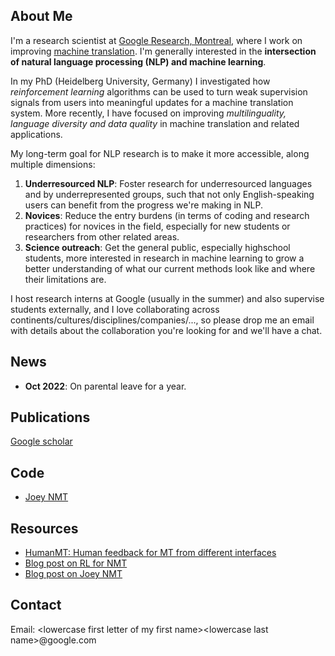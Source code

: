 ## About Me
I'm a research scientist at [Google Research, Montreal](https://research.google/locations/montreal/), where I work on improving [machine translation](https://research.google/research-areas/machine-translation/). I'm generally interested in the **intersection of natural language processing (NLP) and machine learning**.

In my PhD (Heidelberg University, Germany) I investigated how *reinforcement learning* algorithms can be used to turn weak supervision signals from users into meaningful updates for a machine translation system.
More recently, I have focused on improving *multilinguality, language diversity and data quality* in machine translation and related applications.

My long-term goal for NLP research is to make it more accessible, along multiple dimensions: 
1. **Underresourced NLP**: Foster research for underresourced languages and by underrepresented groups, such that not only English-speaking users can benefit from the progress we're making in NLP. 
2. **Novices**: Reduce the entry burdens (in terms of coding and research practices)  for novices in the field, especially for new students or researchers from other related areas.
3. **Science outreach**: Get the general public, especially highschool students, more interested in research in machine learning to grow a better understanding of what our current methods look like and where their limitations are.

I host research interns at Google (usually in the summer) and also supervise students externally, and I love collaborating across continents/cultures/disciplines/companies/..., so please drop me an email with details about the collaboration you're looking for and we'll have a chat.

## News
- **Oct 2022**: On parental leave for a year.
 
<!--
- **Mar 2021**:
  - *2 accepted papers at AfricaNLP, and one at NAACL-HLT.* Details to come :)  
- **Feb 2021**:
  - [PyData Montreal talk](https://www.meetup.com/PyData-MTL/) about "Learning to translate with JoeyNMT". [Slides](https://www.slideshare.net/juliaaakreutzer/learning-to-translate-with-joey-nmt-243430521) and [recording](https://www.youtube.com/watch?v=RG-yV5zgqjQ) are available. The notebook that was used in the demo is [here](https://github.com/joeynmt/joeynmt/blob/master/joey_demo.ipynb). It trains and evaluates a Transformer on Tatoeba data for a language pair of choice.
- **Jan 2021**: 
  - [MeMentor session](https://mementor.net/#/session/600b178c6e2ab623d88be06c) on NLP Paper Writing. Contact me for the slides.
- **Oct 2020**:
  - *Paper accepted at LoresMT 2020.* We built translation models for small, hand-aligned data for Bambara. Preprint [here](https://arxiv.org/abs/2011.05284).
  - *Paper accepted at COLING 2020.* This one is about building text classification corpora for Kinyarwanda and Kirundi, [as summarized by Andre](https://twitter.com/andre_niyongabo/status/1311719244703297536). Preprint [here](https://arxiv.org/abs/2010.12174).
- **Sep 2020**:
  - *Paper accepted at EMNLP 2020.* Summarizing my internship project at Google, this paper analyses inference strategies for mask-based semi-autoregressive translation. Preprint [here](https://arxiv.org/pdf/2010.02352.pdf).
  - *Paper accepted at EMNLP Findings 2020.* Follow-up on the AfricaNLP paper about the [Masakhane community](https://www.masakhane.io/) and participatory research for low-resource machine translation. Preprint [here](https://arxiv.org/pdf/2010.02353.pdf).
  - My thesis is officially published, you can download it [here](https://doi.org/10.11588/heidok.00028862).
- **Jul 2020**:
  - [Invited talk](https://europe.naverlabs.com/research/seminars/reinforcement-learning-with-human-feedback-for-neural-machine-translation/) at NAVER LABS Europe: "Reinforcement learning with human feedback for neural machine translation".
- **Apr 2020**:
  - *Paper accepted at EAMT 2020.* This paper concludes my PhD thesis and empirically measures the trade-off between (human) feedback strength and model improvement in machine translation. Preprint [here](https://arxiv.org/pdf/2004.11222.pdf).
- **Mar 2020**: 
  - Successfully defended my PhD thesis.
  - *Papers accepted at the AfricaNLP workshop at ICLR.* 
     1. The first paper describes the efforts of the Masakhane community to build machine translation models for as many African languages as possible, by growing and fostering a distributed community of African researchers, students, and computer scientists (and more). Preprint [here](https://arxiv.org/abs/2003.11529). Check out the [Masakhane GitHub repo for the benchmarks](https://github.com/masakhane-io) for details. 
     2. The second paper describes the tuning of Transformer model depth for low-resource machine translation. Preprint [here](https://arxiv.org/pdf/2004.04418).
- **Feb 2020**: I joined the *Google Translate* team in Montreal <3.
- **Jan 2020**: Handed in my *thesis*, finally. 
-->

## Publications
[Google scholar](https://scholar.google.com/citations?hl=en&user=j4cOSzAAAAAJ)

## Code
- [Joey NMT](https://github.com/joeynmt/joeynmt)

## Resources
- [HumanMT: Human feedback for MT from different interfaces](https://www.cl.uni-heidelberg.de/statnlpgroup/humanmt/)
- [Blog post on RL for NMT](https://www.cl.uni-heidelberg.de/statnlpgroup/blog/rl4nmt/)
- [Blog post on Joey NMT](https://www.cl.uni-heidelberg.de/statnlpgroup/blog/joey/)

## Contact
Email: \<lowercase first letter of my first name\>\<lowercase last name\>@google.com
